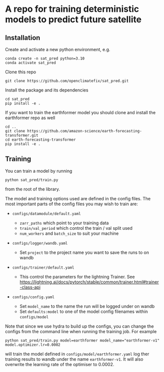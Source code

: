 # A repo for training deterministic models to predict future satellite


## Installation

Create and activate a new python environment, e.g.

```
conda create -n sat_pred python=3.10
conda activate sat_pred
```

Clone this repo

```
git clone https://github.com/openclimatefix/sat_pred.git
```

Install the package and its dependencies

```
cd sat_pred
pip install -e .
```

If you want to train the earthformer model you should clone and install the earthformer repo as well

```
cd ..
git clone https://github.com/amazon-science/earth-forecasting-transformer.git
cd earth-forecasting-transformer
pip install -e .
```

## Training

You can train a model by running

```
python sat_pred/train.py
```

from the root of the library. 

The model and training options used are defined in the config files. The most important parts of the config files you may wish to train are:

- `configs/datamodule/default.yaml`
  - `zarr_paths` which point to your training data
  - `train/val_period` which control the train / val split used
  - `num_workers` and `batch_size` to suit your machine

- `configs/logger/wandb.yaml`
  - Set `project` to the project name you want to save the runs to on wandb

- `configs/trainer/default.yaml`
  - This control the parameters for the lightning Trainer. See https://lightning.ai/docs/pytorch/stable/common/trainer.html#trainer-class-api

- `configs/config.yaml`
  - Set `model_name` to the name the run will be logged under on wandb
  - Set `defaults:model` to one of the model config filenames within `configs/model`

Note that since we use hydra to build up the configs, you can change the configs from the command line when running the training job. For example

```
python sat_pred/train.py model=earthformer model_name="earthformer-v1" model.optimizer.lr=0.0002
```

will train the model defined in `configs/model/earthformer.yaml` log ther training results to wandb under the name `earthformer-v1`. It will also overwrite the learning rate of the optimiser to 0.0002.






